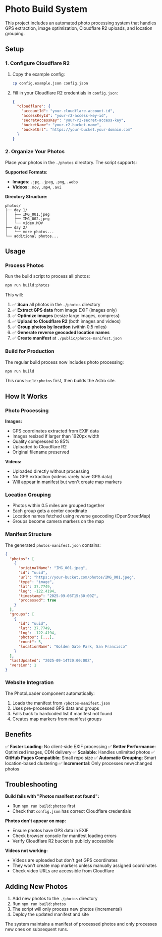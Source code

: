 # Photo Build System

This project includes an automated photo processing system that handles GPS extraction, image optimization, Cloudflare R2 uploads, and location grouping.

## Setup

### 1. Configure Cloudflare R2

1. Copy the example config:
   ```bash
   cp config.example.json config.json
   ```

2. Fill in your Cloudflare R2 credentials in `config.json`:
   ```json
   {
     "cloudflare": {
       "accountId": "your-cloudflare-account-id",
       "accessKeyId": "your-r2-access-key-id",
       "secretAccessKey": "your-r2-secret-access-key",
       "bucketName": "your-r2-bucket-name",
       "bucketUrl": "https://your-bucket.your-domain.com"
     }
   }
   ```

### 2. Organize Your Photos

Place your photos in the `./photos` directory. The script supports:

**Supported Formats:**
- **Images**: `.jpg`, `.jpeg`, `.png`, `.webp`
- **Videos**: `.mov`, `.mp4`, `.avi`

**Directory Structure:**
```
photos/
├── day 1/
│   ├── IMG_001.jpeg
│   ├── IMG_002.jpeg
│   └── video.MOV
├── day 2/
│   └── more photos...
└── additional photos...
```

## Usage

### Process Photos

Run the build script to process all photos:

```bash
npm run build:photos
```

This will:
1. ✅ **Scan** all photos in the `./photos` directory
2. ✅ **Extract GPS data** from image EXIF (images only)
3. ✅ **Optimize images** (resize large images, compress)
4. ✅ **Upload to Cloudflare R2** (both images and videos)
5. ✅ **Group photos by location** (within 0.5 miles)
6. ✅ **Generate reverse geocoded location names**
7. ✅ **Create manifest** at `./public/photos-manifest.json`

### Build for Production

The regular build process now includes photo processing:

```bash
npm run build
```

This runs `build:photos` first, then builds the Astro site.

## How It Works

### Photo Processing

**Images:**
- GPS coordinates extracted from EXIF data
- Images resized if larger than 1920px width
- Quality compressed to 85%
- Uploaded to Cloudflare R2
- Original filename preserved

**Videos:**
- Uploaded directly without processing
- No GPS extraction (videos rarely have GPS data)
- Will appear in manifest but won't create map markers

### Location Grouping

- Photos within 0.5 miles are grouped together
- Each group gets a center coordinate
- Location names fetched using reverse geocoding (OpenStreetMap)
- Groups become camera markers on the map

### Manifest Structure

The generated `photos-manifest.json` contains:

```json
{
  "photos": [
    {
      "originalName": "IMG_001.jpeg",
      "id": "uuid",
      "url": "https://your-bucket.com/photos/IMG_001.jpeg",
      "type": "image",
      "lat": 37.7749,
      "lng": -122.4194,
      "timestamp": "2025-09-06T15:30:00Z",
      "processed": true
    }
  ],
  "groups": [
    {
      "id": "uuid",
      "lat": 37.7749,
      "lng": -122.4194,
      "photos": [...],
      "count": 5,
      "locationName": "Golden Gate Park, San Francisco"
    }
  ],
  "lastUpdated": "2025-09-14T20:00:00Z",
  "version": 1
}
```

### Website Integration

The PhotoLoader component automatically:
1. Loads the manifest from `/photos-manifest.json`
2. Uses pre-processed GPS data and groups
3. Falls back to hardcoded list if manifest not found
4. Creates map markers from manifest groups

## Benefits

✅ **Faster Loading**: No client-side EXIF processing
✅ **Better Performance**: Optimized images, CDN delivery
✅ **Scalable**: Handles unlimited photos
✅ **GitHub Pages Compatible**: Small repo size
✅ **Automatic Grouping**: Smart location-based clustering
✅ **Incremental**: Only processes new/changed photos

## Troubleshooting

**Build fails with "Photos manifest not found":**
- Run `npm run build:photos` first
- Check that `config.json` has correct Cloudflare credentials

**Photos don't appear on map:**
- Ensure photos have GPS data in EXIF
- Check browser console for manifest loading errors
- Verify Cloudflare R2 bucket is publicly accessible

**Videos not working:**
- Videos are uploaded but don't get GPS coordinates
- They won't create map markers unless manually assigned coordinates
- Check video URLs are accessible from Cloudflare

## Adding New Photos

1. Add new photos to the `./photos` directory
2. Run `npm run build:photos`
3. The script will only process new photos (incremental)
4. Deploy the updated manifest and site

The system maintains a manifest of processed photos and only processes new ones on subsequent runs.